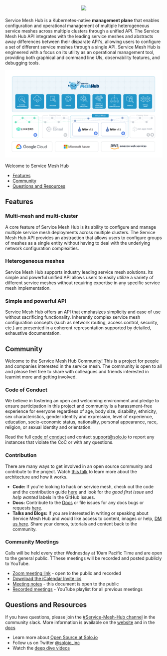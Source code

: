 <h2 align="center">
    <img src="https://www.solo.io/wp-content/uploads/2019/11/Solo_ServiceMesh_Logo_Dark_bg.svg">
    <br>
</h2>

Service Mesh Hub is a Kubernetes-native **management plane** that enables configuration 
and operational management of multiple heterogeneous service meshes across multiple 
clusters through a unified API. The Service Mesh Hub API integrates with the leading 
service meshes and  abstracts away differences between their disparate API's, allowing 
users to configure a set of different service meshes through a single API. Service 
Mesh Hub is engineered with a focus on its utility as an operational management 
tool, providing both graphical and command line UIs, observability features, and 
debugging tools.

![Architecture](docs/content/img/smh-diagram.png)

Welcome to Service Mesh Hub
- [Features](#features)
- [Community](#community)
- [Questions and Resources](#questions-and-resources)

## Features

### Multi-mesh and multi-cluster
A core feature of Service Mesh Hub is its ability to configure and manage multiple 
service mesh deployments across multiple clusters. The Service Mesh Hub API provides 
an abstraction that allows users to configure groups of meshes as a single entity 
without having to deal with the underlying network configuration complexities.

### Heterogeneous meshes
Service Mesh Hub supports industry leading service mesh solutions. Its simple and 
powerful unified API allows users to easily utilize a variety of different service 
meshes without requiring expertise in any specific service mesh implementation.

### Simple and powerful API
Service Mesh Hub offers an API that emphasizes simplicity and ease of use without 
sacrificing functionality. Inherently complex service mesh configuration concepts 
(such as network routing, access control, security, etc.) are presented in a coherent 
representation supported by detailed, exhaustive documentation.

## Community

Welcome to the Service Mesh Hub Community! This is a project for people and companies interested in the service mesh. The community is open to all and please feel free to share with colleagues and friends interested in learnint more and getting involved.

### Code of Conduct
We believe in fostering an open and welcoming environment and pledge to ensure participation in this project and community is a harassment-free experience for everyone regardless of age, body size, disability, ethnicity, sex characteristics, gender identity and expression, level of experience, education, socio-economic status, nationality, personal appearance, race, religion, or sexual identity and orientation. 

Read the full [code of conduct](CODE_OF_CONDUCT.md) and contact support@solo.io to report any instances that violate the CoC or with any questions. 

### Contribution 
There are many ways to get involved in an open source community and contribute to the project. Watch [this talk](https://www.youtube.com/watch?v=VE-igex6Lz4) to learn more about the architecture and how it works. 
- **Code:** If you're looking to hack on service mesh, check out the code and the contribution guide [here](CONTRIBUTING.md) and look for the *good first issue* and *help wanted* labels in the GitHub issues. 
 - **Docs:** Contribute to the [Docs](docs/) or file issues for any docs bugs or requests [here](https://github.com/solo-io/service-mesh-hub/issues). 
 - **Talks and Blogs:** If you are interested in writing or speaking about Service Mesh Hub and would like access to content, images or help, [DM us here](https://solo-io.slack.com/archives/DHQ9J939V). Share your demos, tutorials and content back to the community.

### Community Meetings 
Calls will be held every other Wednesday at 10am Pacific Time and are open to the general public. TThese meetings will be recorded and posted publicly to YouTube. 
 - [Zoom meeting link](https://solo.zoom.us/j/98337720715) - open to the public and recorded
 - [Download the iCalendar Invite ics](https://solo.zoom.us/meeting/tJwudO6vrDstG9HTxJndHTG61YOjE20lrtG1/ics?icsToken=98tyKuCgrTgtHdaVtxiCRow-A4jCKO3zpmJajfp1qAfPDSR7ViSgZ9ttOJctQNTC)
 - [Meeting notes](https://bit.ly/ServiceMeshHub-CommunityMeeting) - this document is open to the public
 - [Recorded meetings](https://www.youtube.com/playlist?list=PLBOtlFtGznBiF3Dti9WbPBjPj5KPmoalq) - YouTube playlist for all previous meetings

## Questions and Resources
If you have questions, please join the [#Service-Mesh-Hub channel](https://solo-io.slack.com/archives/CJQGK5TQ8) in the community slack. More information is available on the [website](https://www.solo.io/products/service-mesh-hub/) and in the [docs](https://docs.solo.io/service-mesh-hub/latest) 
- Learn more about [Open Source at Solo.io](https://www.solo.io/open-source/)
- Follow us on Twitter [@soloio_inc](https://twitter.com/soloio_inc)
- Watch the [deep dive videos](https://www.youtube.com/playlist?list=PLBOtlFtGznBjr4E9xYHH9eVyiOwnk1ciK)
